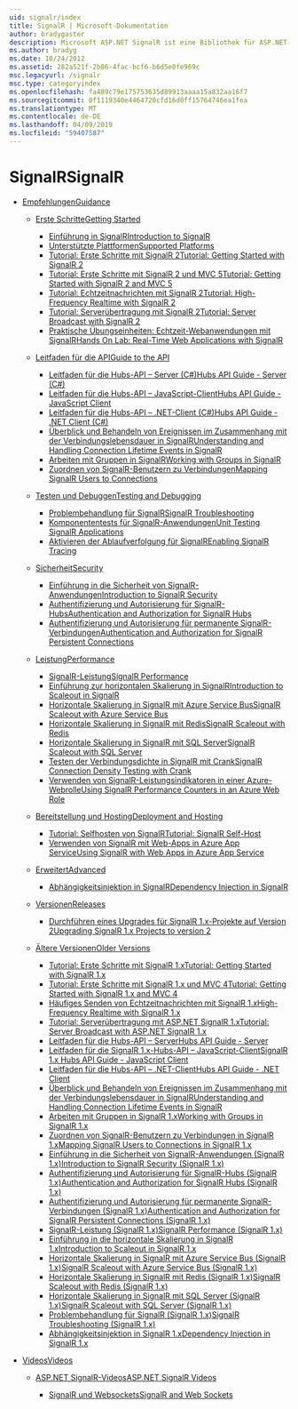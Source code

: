 ```yaml
---
uid: signalr/index
title: SignalR | Microsoft-Dokumentation
author: bradygaster
description: Microsoft ASP.NET SignalR ist eine Bibliothek für ASP.NET-Entwickler,, die den Prozess des Hinzufügens von Echtzeit-Webfunktionen zu Ihren Anwendungen vereinfacht.
ms.author: bradyg
ms.date: 10/24/2012
ms.assetid: 282a521f-2b86-4fac-bcf6-b6d5e0fe969c
msc.legacyurl: /signalr
msc.type: categoryindex
ms.openlocfilehash: fa489c79e175753635d89913aaaa15a832aa16f7
ms.sourcegitcommit: 0f1119340e4464720cfd16d0ff15764746ea1fea
ms.translationtype: MT
ms.contentlocale: de-DE
ms.lasthandoff: 04/09/2019
ms.locfileid: "59407587"
---
```

# <a name="signalr"></a><span data-ttu-id="3b57e-103">SignalR</span><span class="sxs-lookup"><span data-stu-id="3b57e-103">SignalR</span></span>

- [<span data-ttu-id="3b57e-104">Empfehlungen</span><span class="sxs-lookup"><span data-stu-id="3b57e-104">Guidance</span></span>](overview/index.md)

    - [<span data-ttu-id="3b57e-105">Erste Schritte</span><span class="sxs-lookup"><span data-stu-id="3b57e-105">Getting Started</span></span>](overview/getting-started/index.md)

        - [<span data-ttu-id="3b57e-106">Einführung in SignalR</span><span class="sxs-lookup"><span data-stu-id="3b57e-106">Introduction to SignalR</span></span>](overview/getting-started/introduction-to-signalr.md)
        - [<span data-ttu-id="3b57e-107">Unterstützte Plattformen</span><span class="sxs-lookup"><span data-stu-id="3b57e-107">Supported Platforms</span></span>](overview/getting-started/supported-platforms.md)
        - [<span data-ttu-id="3b57e-108">Tutorial: Erste Schritte mit SignalR 2</span><span class="sxs-lookup"><span data-stu-id="3b57e-108">Tutorial: Getting Started with SignalR 2</span></span>](overview/getting-started/tutorial-getting-started-with-signalr.md)
        - [<span data-ttu-id="3b57e-109">Tutorial: Erste Schritte mit SignalR 2 und MVC 5</span><span class="sxs-lookup"><span data-stu-id="3b57e-109">Tutorial: Getting Started with SignalR 2 and MVC 5</span></span>](overview/getting-started/tutorial-getting-started-with-signalr-and-mvc.md)
        - [<span data-ttu-id="3b57e-110">Tutorial: Echtzeitnachrichten mit SignalR 2</span><span class="sxs-lookup"><span data-stu-id="3b57e-110">Tutorial: High-Frequency Realtime with SignalR 2</span></span>](overview/getting-started/tutorial-high-frequency-realtime-with-signalr.md)
        - [<span data-ttu-id="3b57e-111">Tutorial: Serverübertragung mit SignalR 2</span><span class="sxs-lookup"><span data-stu-id="3b57e-111">Tutorial: Server Broadcast with SignalR 2</span></span>](overview/getting-started/tutorial-server-broadcast-with-signalr.md)
        - [<span data-ttu-id="3b57e-112">Praktische Übungseinheiten: Echtzeit-Webanwendungen mit SignalR</span><span class="sxs-lookup"><span data-stu-id="3b57e-112">Hands On Lab: Real-Time Web Applications with SignalR</span></span>](overview/getting-started/real-time-web-applications-with-signalr.md)
    - [<span data-ttu-id="3b57e-113">Leitfaden für die API</span><span class="sxs-lookup"><span data-stu-id="3b57e-113">Guide to the API</span></span>](overview/guide-to-the-api/index.md)

        - [<span data-ttu-id="3b57e-114">Leitfaden für die Hubs-API – Server (C#)</span><span class="sxs-lookup"><span data-stu-id="3b57e-114">Hubs API Guide - Server (C#)</span></span>](overview/guide-to-the-api/hubs-api-guide-server.md)
        - [<span data-ttu-id="3b57e-115">Leitfaden für die Hubs-API – JavaScript-Client</span><span class="sxs-lookup"><span data-stu-id="3b57e-115">Hubs API Guide - JavaScript Client</span></span>](overview/guide-to-the-api/hubs-api-guide-javascript-client.md)
        - [<span data-ttu-id="3b57e-116">Leitfaden für die Hubs-API – .NET-Client (C#)</span><span class="sxs-lookup"><span data-stu-id="3b57e-116">Hubs API Guide - .NET Client (C#)</span></span>](overview/guide-to-the-api/hubs-api-guide-net-client.md)
        - [<span data-ttu-id="3b57e-117">Überblick und Behandeln von Ereignissen im Zusammenhang mit der Verbindungslebensdauer in SignalR</span><span class="sxs-lookup"><span data-stu-id="3b57e-117">Understanding and Handling Connection Lifetime Events in SignalR</span></span>](overview/guide-to-the-api/handling-connection-lifetime-events.md)
        - [<span data-ttu-id="3b57e-118">Arbeiten mit Gruppen in SignalR</span><span class="sxs-lookup"><span data-stu-id="3b57e-118">Working with Groups in SignalR</span></span>](overview/guide-to-the-api/working-with-groups.md)
        - [<span data-ttu-id="3b57e-119">Zuordnen von SignalR-Benutzern zu Verbindungen</span><span class="sxs-lookup"><span data-stu-id="3b57e-119">Mapping SignalR Users to Connections</span></span>](overview/guide-to-the-api/mapping-users-to-connections.md)
    - [<span data-ttu-id="3b57e-120">Testen und Debuggen</span><span class="sxs-lookup"><span data-stu-id="3b57e-120">Testing and Debugging</span></span>](overview/testing-and-debugging/index.md)

        - [<span data-ttu-id="3b57e-121">Problembehandlung für SignalR</span><span class="sxs-lookup"><span data-stu-id="3b57e-121">SignalR Troubleshooting</span></span>](overview/testing-and-debugging/troubleshooting.md)
        - [<span data-ttu-id="3b57e-122">Komponententests für SignalR-Anwendungen</span><span class="sxs-lookup"><span data-stu-id="3b57e-122">Unit Testing SignalR Applications</span></span>](overview/testing-and-debugging/unit-testing-signalr-applications.md)
        - [<span data-ttu-id="3b57e-123">Aktivieren der Ablaufverfolgung für SignalR</span><span class="sxs-lookup"><span data-stu-id="3b57e-123">Enabling SignalR Tracing</span></span>](overview/testing-and-debugging/enabling-signalr-tracing.md)
    - [<span data-ttu-id="3b57e-124">Sicherheit</span><span class="sxs-lookup"><span data-stu-id="3b57e-124">Security</span></span>](overview/security/index.md)

        - [<span data-ttu-id="3b57e-125">Einführung in die Sicherheit von SignalR-Anwendungen</span><span class="sxs-lookup"><span data-stu-id="3b57e-125">Introduction to SignalR Security</span></span>](overview/security/introduction-to-security.md)
        - [<span data-ttu-id="3b57e-126">Authentifizierung und Autorisierung für SignalR-Hubs</span><span class="sxs-lookup"><span data-stu-id="3b57e-126">Authentication and Authorization for SignalR Hubs</span></span>](overview/security/hub-authorization.md)
        - [<span data-ttu-id="3b57e-127">Authentifizierung und Autorisierung für permanente SignalR-Verbindungen</span><span class="sxs-lookup"><span data-stu-id="3b57e-127">Authentication and Authorization for SignalR Persistent Connections</span></span>](overview/security/persistent-connection-authorization.md)
    - [<span data-ttu-id="3b57e-128">Leistung</span><span class="sxs-lookup"><span data-stu-id="3b57e-128">Performance</span></span>](overview/performance/index.md)

        - [<span data-ttu-id="3b57e-129">SignalR-Leistung</span><span class="sxs-lookup"><span data-stu-id="3b57e-129">SignalR Performance</span></span>](overview/performance/signalr-performance.md)
        - [<span data-ttu-id="3b57e-130">Einführung zur horizontalen Skalierung in SignalR</span><span class="sxs-lookup"><span data-stu-id="3b57e-130">Introduction to Scaleout in SignalR</span></span>](overview/performance/scaleout-in-signalr.md)
        - [<span data-ttu-id="3b57e-131">Horizontale Skalierung in SignalR mit Azure Service Bus</span><span class="sxs-lookup"><span data-stu-id="3b57e-131">SignalR Scaleout with Azure Service Bus</span></span>](overview/performance/scaleout-with-windows-azure-service-bus.md)
        - [<span data-ttu-id="3b57e-132">Horizontale Skalierung in SignalR mit Redis</span><span class="sxs-lookup"><span data-stu-id="3b57e-132">SignalR Scaleout with Redis</span></span>](overview/performance/scaleout-with-redis.md)
        - [<span data-ttu-id="3b57e-133">Horizontale Skalierung in SignalR mit SQL Server</span><span class="sxs-lookup"><span data-stu-id="3b57e-133">SignalR Scaleout with SQL Server</span></span>](overview/performance/scaleout-with-sql-server.md)
        - [<span data-ttu-id="3b57e-134">Testen der Verbindungsdichte in SignalR mit Crank</span><span class="sxs-lookup"><span data-stu-id="3b57e-134">SignalR Connection Density Testing with Crank</span></span>](overview/performance/signalr-connection-density-testing-with-crank.md)
        - [<span data-ttu-id="3b57e-135">Verwenden von SignalR-Leistungsindikatoren in einer Azure-Webrolle</span><span class="sxs-lookup"><span data-stu-id="3b57e-135">Using SignalR Performance Counters in an Azure Web Role</span></span>](overview/performance/using-signalr-performance-counters-in-an-azure-web-role.md)
    - [<span data-ttu-id="3b57e-136">Bereitstellung und Hosting</span><span class="sxs-lookup"><span data-stu-id="3b57e-136">Deployment and Hosting</span></span>](overview/deployment/index.md)

        - [<span data-ttu-id="3b57e-137">Tutorial: Selfhosten von SignalR</span><span class="sxs-lookup"><span data-stu-id="3b57e-137">Tutorial: SignalR Self-Host</span></span>](overview/deployment/tutorial-signalr-self-host.md)
        - [<span data-ttu-id="3b57e-138">Verwenden von SignalR mit Web-Apps in Azure App Service</span><span class="sxs-lookup"><span data-stu-id="3b57e-138">Using SignalR with Web Apps in Azure App Service</span></span>](overview/deployment/using-signalr-with-azure-web-sites.md)
    - [<span data-ttu-id="3b57e-139">Erweitert</span><span class="sxs-lookup"><span data-stu-id="3b57e-139">Advanced</span></span>](overview/advanced/index.md)

        - [<span data-ttu-id="3b57e-140">Abhängigkeitsinjektion in SignalR</span><span class="sxs-lookup"><span data-stu-id="3b57e-140">Dependency Injection in SignalR</span></span>](overview/advanced/dependency-injection.md)
    - [<span data-ttu-id="3b57e-141">Versionen</span><span class="sxs-lookup"><span data-stu-id="3b57e-141">Releases</span></span>](overview/releases/index.md)

        - [<span data-ttu-id="3b57e-142">Durchführen eines Upgrades für SignalR 1.x-Projekte auf Version 2</span><span class="sxs-lookup"><span data-stu-id="3b57e-142">Upgrading SignalR 1.x Projects to version 2</span></span>](overview/releases/upgrading-signalr-1x-projects-to-20.md)
    - [<span data-ttu-id="3b57e-143">Ältere Versionen</span><span class="sxs-lookup"><span data-stu-id="3b57e-143">Older Versions</span></span>](overview/older-versions/index.md)

        - [<span data-ttu-id="3b57e-144">Tutorial: Erste Schritte mit SignalR 1.x</span><span class="sxs-lookup"><span data-stu-id="3b57e-144">Tutorial: Getting Started with SignalR 1.x</span></span>](overview/older-versions/tutorial-getting-started-with-signalr.md)
        - [<span data-ttu-id="3b57e-145">Tutorial: Erste Schritte mit SignalR 1.x und MVC 4</span><span class="sxs-lookup"><span data-stu-id="3b57e-145">Tutorial: Getting Started with SignalR 1.x and MVC 4</span></span>](overview/older-versions/tutorial-getting-started-with-signalr-and-mvc-4.md)
        - [<span data-ttu-id="3b57e-146">Häufiges Senden von Echtzeitnachrichten mit SignalR 1.x</span><span class="sxs-lookup"><span data-stu-id="3b57e-146">High-Frequency Realtime with SignalR 1.x</span></span>](overview/older-versions/tutorial-high-frequency-realtime-with-signalr.md)
        - [<span data-ttu-id="3b57e-147">Tutorial: Serverübertragung mit ASP.NET SignalR 1.x</span><span class="sxs-lookup"><span data-stu-id="3b57e-147">Tutorial: Server Broadcast with ASP.NET SignalR 1.x</span></span>](overview/older-versions/tutorial-server-broadcast-with-aspnet-signalr.md)
        - [<span data-ttu-id="3b57e-148">Leitfaden für die Hubs-API – Server</span><span class="sxs-lookup"><span data-stu-id="3b57e-148">Hubs API Guide - Server</span></span>](overview/older-versions/signalr-1x-hubs-api-guide-server.md)
        - [<span data-ttu-id="3b57e-149">Leitfaden für die SignalR 1.x-Hubs-API – JavaScript-Client</span><span class="sxs-lookup"><span data-stu-id="3b57e-149">SignalR 1.x Hubs API Guide - JavaScript Client</span></span>](overview/older-versions/signalr-1x-hubs-api-guide-javascript-client.md)
        - [<span data-ttu-id="3b57e-150">Leitfaden für die Hubs-API – .NET-Client</span><span class="sxs-lookup"><span data-stu-id="3b57e-150">Hubs API Guide - .NET Client</span></span>](overview/older-versions/signalr-1x-hubs-api-guide-net-client.md)
        - [<span data-ttu-id="3b57e-151">Überblick und Behandeln von Ereignissen im Zusammenhang mit der Verbindungslebensdauer in SignalR</span><span class="sxs-lookup"><span data-stu-id="3b57e-151">Understanding and Handling Connection Lifetime Events in SignalR</span></span>](overview/older-versions/handling-connection-lifetime-events.md)
        - [<span data-ttu-id="3b57e-152">Arbeiten mit Gruppen in SignalR 1.x</span><span class="sxs-lookup"><span data-stu-id="3b57e-152">Working with Groups in SignalR 1.x</span></span>](overview/older-versions/working-with-groups.md)
        - [<span data-ttu-id="3b57e-153">Zuordnen von SignalR-Benutzern zu Verbindungen in SignalR 1.x</span><span class="sxs-lookup"><span data-stu-id="3b57e-153">Mapping SignalR Users to Connections in SignalR 1.x</span></span>](overview/older-versions/mapping-users-to-connections.md)
        - [<span data-ttu-id="3b57e-154">Einführung in die Sicherheit von SignalR-Anwendungen (SignalR 1.x)</span><span class="sxs-lookup"><span data-stu-id="3b57e-154">Introduction to SignalR Security (SignalR 1.x)</span></span>](overview/older-versions/introduction-to-security.md)
        - [<span data-ttu-id="3b57e-155">Authentifizierung und Autorisierung für SignalR-Hubs (SignalR 1.x)</span><span class="sxs-lookup"><span data-stu-id="3b57e-155">Authentication and Authorization for SignalR Hubs (SignalR 1.x)</span></span>](overview/older-versions/hub-authorization.md)
        - [<span data-ttu-id="3b57e-156">Authentifizierung und Autorisierung für permanente SignalR-Verbindungen (SignalR 1.x)</span><span class="sxs-lookup"><span data-stu-id="3b57e-156">Authentication and Authorization for SignalR Persistent Connections (SignalR 1.x)</span></span>](overview/older-versions/persistent-connection-authorization.md)
        - [<span data-ttu-id="3b57e-157">SignalR-Leistung (SignalR 1.x)</span><span class="sxs-lookup"><span data-stu-id="3b57e-157">SignalR Performance (SignalR 1.x)</span></span>](overview/older-versions/signalr-performance.md)
        - [<span data-ttu-id="3b57e-158">Einführung in die horizontale Skalierung in SignalR 1.x</span><span class="sxs-lookup"><span data-stu-id="3b57e-158">Introduction to Scaleout in SignalR 1.x</span></span>](overview/older-versions/scaleout-in-signalr.md)
        - [<span data-ttu-id="3b57e-159">Horizontale Skalierung in SignalR mit Azure Service Bus (SignalR 1.x)</span><span class="sxs-lookup"><span data-stu-id="3b57e-159">SignalR Scaleout with Azure Service Bus (SignalR 1.x)</span></span>](overview/older-versions/scaleout-with-windows-azure-service-bus.md)
        - [<span data-ttu-id="3b57e-160">Horizontale Skalierung in SignalR mit Redis (SignalR 1.x)</span><span class="sxs-lookup"><span data-stu-id="3b57e-160">SignalR Scaleout with Redis (SignalR 1.x)</span></span>](overview/older-versions/scaleout-with-redis.md)
        - [<span data-ttu-id="3b57e-161">Horizontale Skalierung in SignalR mit SQL Server (SignalR 1.x)</span><span class="sxs-lookup"><span data-stu-id="3b57e-161">SignalR Scaleout with SQL Server (SignalR 1.x)</span></span>](overview/older-versions/scaleout-with-sql-server.md)
        - [<span data-ttu-id="3b57e-162">Problembehandlung für SignalR (SignalR 1.x)</span><span class="sxs-lookup"><span data-stu-id="3b57e-162">SignalR Troubleshooting (SignalR 1.x)</span></span>](overview/older-versions/troubleshooting.md)
        - [<span data-ttu-id="3b57e-163">Abhängigkeitsinjektion in SignalR 1.x</span><span class="sxs-lookup"><span data-stu-id="3b57e-163">Dependency Injection in SignalR 1.x</span></span>](overview/older-versions/dependency-injection.md)
- [<span data-ttu-id="3b57e-164">Videos</span><span class="sxs-lookup"><span data-stu-id="3b57e-164">Videos</span></span>](videos/index.md)

    - [<span data-ttu-id="3b57e-165">ASP.NET SignalR-Videos</span><span class="sxs-lookup"><span data-stu-id="3b57e-165">ASP.NET SignalR Videos</span></span>](videos/getting-started/index.md)

        - [<span data-ttu-id="3b57e-166">SignalR und Websockets</span><span class="sxs-lookup"><span data-stu-id="3b57e-166">SignalR and Web Sockets</span></span>](videos/getting-started/signalr-and-web-sockets.md)
